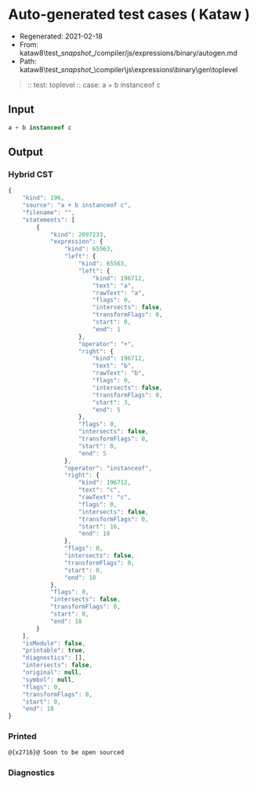 # Auto-generated test cases ( Kataw )
- Regenerated: 2021-02-18
- From: kataw8\test\__snapshot__/compiler/js/expressions/binary/autogen.md
- Path: kataw8\test\__snapshot__\compiler\js\expressions\binary\gen\toplevel
> :: test: toplevel
> :: case: a + b instanceof c
## Input

`````js
a + b instanceof c
`````

## Output

### Hybrid CST


```javascript
{
    "kind": 196,
    "source": "a + b instanceof c",
    "filename": "",
    "statements": [
        {
            "kind": 2097233,
            "expression": {
                "kind": 65563,
                "left": {
                    "kind": 65563,
                    "left": {
                        "kind": 196712,
                        "text": "a",
                        "rawText": "a",
                        "flags": 0,
                        "intersects": false,
                        "transformFlags": 0,
                        "start": 0,
                        "end": 1
                    },
                    "operator": "+",
                    "right": {
                        "kind": 196712,
                        "text": "b",
                        "rawText": "b",
                        "flags": 0,
                        "intersects": false,
                        "transformFlags": 0,
                        "start": 3,
                        "end": 5
                    },
                    "flags": 0,
                    "intersects": false,
                    "transformFlags": 0,
                    "start": 0,
                    "end": 5
                },
                "operator": "instanceof",
                "right": {
                    "kind": 196712,
                    "text": "c",
                    "rawText": "c",
                    "flags": 0,
                    "intersects": false,
                    "transformFlags": 0,
                    "start": 16,
                    "end": 18
                },
                "flags": 0,
                "intersects": false,
                "transformFlags": 0,
                "start": 0,
                "end": 18
            },
            "flags": 0,
            "intersects": false,
            "transformFlags": 0,
            "start": 0,
            "end": 18
        }
    ],
    "isModule": false,
    "printable": true,
    "diagnostics": [],
    "intersects": false,
    "original": null,
    "symbol": null,
    "flags": 0,
    "transformFlags": 0,
    "start": 0,
    "end": 18
}
```

  
### Printed


```javascript
@{x2716}@ Soon to be open sourced
```

  
### Diagnostics


```javascript

```

